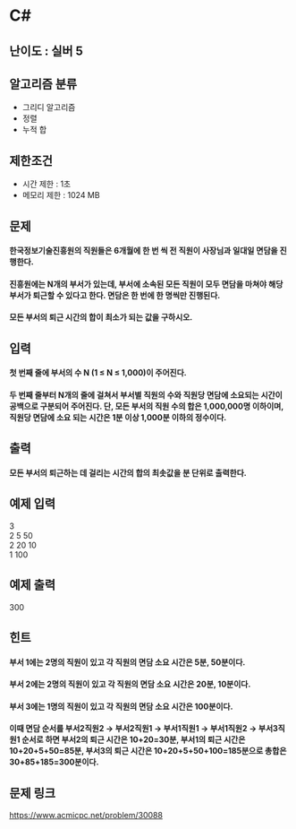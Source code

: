 # C#

## 난이도 : 실버 5

## 알고리즘 분류
  - 그리디 알고리즘
  - 정렬
  - 누적 합

## 제한조건
  - 시간 제한 : 1초
  - 메모리 제한 : 1024 MB

## 문제
#### 한국정보기술진흥원의 직원들은 6개월에 한 번 씩 전 직원이 사장님과 일대일 면담을 진행한다.
#### 진흥원에는 N개의 부서가 있는데, 부서에 소속된 모든 직원이 모두 면담을 마쳐야 해당 부서가 퇴근할 수 있다고 한다. 면담은 한 번에 한 명씩만 진행된다.
#### 모든 부서의 퇴근 시간의 합이 최소가 되는 값을 구하시오.

## 입력
#### 첫 번째 줄에 부서의 수 N (1 ≤ N ≤ 1,000)이 주어진다.
#### 두 번째 줄부터 N개의 줄에 걸쳐서 부서별 직원의 수와 직원당 면담에 소요되는 시간이 공백으로 구분되어 주어진다. 단, 모든 부서의 직원 수의 합은 1,000,000명 이하이며, 직원당 면담에 소요 되는 시간은 1분 이상 1,000분 이하의 정수이다.

## 출력
#### 모든 부서의 퇴근하는 데 걸리는 시간의 합의 최솟값을 분 단위로 출력한다.

## 예제 입력
3<br/>
2 5 50<br/>
2 20 10<br/>
1 100<br/>

## 예제 출력
300<br/>

## 힌트
#### 부서 1에는 2명의 직원이 있고 각 직원의 면담 소요 시간은 5분, 50분이다.
#### 부서 2에는 2명의 직원이 있고 각 직원의 면담 소요 시간은 20분, 10분이다.
#### 부서 3에는 1명의 직원이 있고 각 직원의 면담 소요 시간은 100분이다.
#### 이때 면담 순서를 부서2직원2 → 부서2직원1 → 부서1직원1 → 부서1직원2 → 부서3직원1 순서로 하면 부서2의 퇴근 시간은 10+20=30분, 부서1의 퇴근 시간은 10+20+5+50=85분, 부서3의 퇴근 시간은 10+20+5+50+100=185분으로 총합은 30+85+185=300분이다.

## 문제 링크
https://www.acmicpc.net/problem/30088